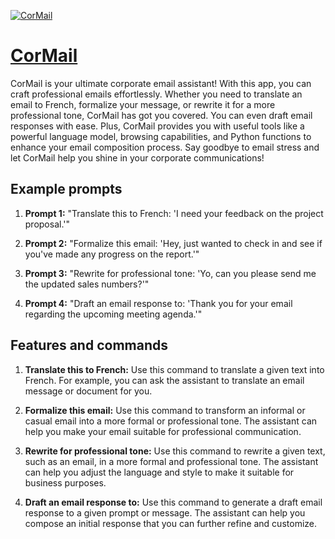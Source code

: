 [![CorMail](https://files.oaiusercontent.com/file-Ni80klVbHp6TpjDh3Y8ULnAX?se=2123-10-16T21%3A59%3A38Z&sp=r&sv=2021-08-06&sr=b&rscc=max-age%3D31536000%2C%20immutable&rscd=attachment%3B%20filename%3D45568e28-dfe3-477f-8210-72b6c793b9c0.png&sig=IX1F0tH5KZPQXmrxW1/jdDRQpMVm5sUxTfS/SnX%2BoV4%3D)](https://chat.openai.com/g/g-rN1TtwtKZ-cormail)

# [CorMail](https://chat.openai.com/g/g-rN1TtwtKZ-cormail)

CorMail is your ultimate corporate email assistant! With this app, you can craft professional emails effortlessly. Whether you need to translate an email to French, formalize your message, or rewrite it for a more professional tone, CorMail has got you covered. You can even draft email responses with ease. Plus, CorMail provides you with useful tools like a powerful language model, browsing capabilities, and Python functions to enhance your email composition process. Say goodbye to email stress and let CorMail help you shine in your corporate communications!

## Example prompts

1. **Prompt 1:** "Translate this to French: 'I need your feedback on the project proposal.'"

2. **Prompt 2:** "Formalize this email: 'Hey, just wanted to check in and see if you've made any progress on the report.'"

3. **Prompt 3:** "Rewrite for professional tone: 'Yo, can you please send me the updated sales numbers?'"

4. **Prompt 4:** "Draft an email response to: 'Thank you for your email regarding the upcoming meeting agenda.'"

## Features and commands

1. **Translate this to French:** Use this command to translate a given text into French. For example, you can ask the assistant to translate an email message or document for you.

2. **Formalize this email:** Use this command to transform an informal or casual email into a more formal or professional tone. The assistant can help you make your email suitable for professional communication.

3. **Rewrite for professional tone:** Use this command to rewrite a given text, such as an email, in a more formal and professional tone. The assistant can help you adjust the language and style to make it suitable for business purposes.

4. **Draft an email response to:** Use this command to generate a draft email response to a given prompt or message. The assistant can help you compose an initial response that you can further refine and customize.
